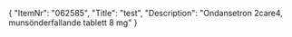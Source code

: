 {
  "ItemNr": "062585",
  "Title": "test",
  "Description": "Ondansetron 2care4, munsönderfallande tablett 8 mg"
}